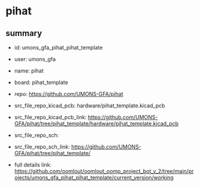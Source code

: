 # pihat
 
## summary 
* id: umons_gfa_pihat_pihat_template
* user: umons_gfa
* name: pihat
* board: pihat_template
* repo: https://github.com/UMONS-GFA/pihat
* src_file_repo_kicad_pcb: hardware/pihat_template.kicad_pcb
* src_file_repo_kicad_pcb_link: https://github.com/UMONS-GFA/pihat/tree/pihat_template/hardware/pihat_template.kicad_pcb


* src_file_repo_sch: 
* src_file_repo_sch_link: https://github.com/UMONS-GFA/pihat/tree/pihat_template/
* full details link: https://github.com/oomlout/oomlout_oomp_project_bot_v_2/tree/main/projects/umons_gfa_pihat_pihat_template/current_version/working  







